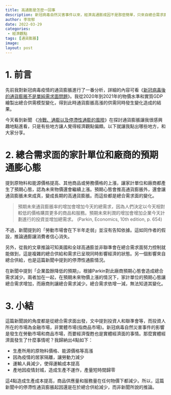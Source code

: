 ```yaml
---
title: 高通膨是怎麼一回事
description: 新冠病毒自然災害事件以來，經濟高通膨成因不是那麼簡單，只來自總合需求面！本文分享無論是消費者的預期或是企業對營收的預期都是總合需求面影響！而這場自然災害事件不僅僅只有總合需求面，更有總合供給面的影響！過去石油危機讓停滯性通貨膨脹聞名於世，現在新冠病毒自然災害看似總合需求面影響，實則總合需求同樣受影響。並且在全球化的影響下，加劇了消費為主國家的總合供給變動！
author: 李玫郁
date: 2022-03-29
categories:
 - 經濟觀點
tags: [通貨膨脹]
image: 
layout: post
---
```


# 1. 前言
先前我對新冠病毒疫情的通貨膨脹進行了一番分析，詳細的內容可看《[新冠病毒後的通貨膨脹不是單純需求面問題](https://meiyulee.github.io/leetalk/2022/03/21/inflation/)》。我從2020年到2021年的物價水準和實質GDP繪製出總合供需模型變化，得到此時通貨膨脹高漲的供需同時發生變化造成的結果。

今天看到新聞 《[冷戰、通膨以及停滯性通膨的風險](https://news.cnyes.com/news/id/4843174)》在探討通貨膨脹讓我很感興趣地點進看，只是有些地方讓人覺得經濟觀點偏頗。以下就讓我點出哪些地方，和大家分享。

# 2. 總合需求面的家計單位和廠商的預期通膨心態 

提到原物料和能源價格提高、其他商品或勞務價格的上漲，讓家計單位和廠商都產生了預期心態，認為未來物價還會繼續上漲。預期心態會推高通貨膨脹外，還會讓通貨膨脹未來成真，變成長期的高通貨膨脹。而這些都是總合需求面的變化。

> 預期未來通貨膨脹率的增加會增加今天的總需求，因為人們決定以今天相對較低的價格購買更多的商品和服務。預期未來利潤的增加會增加企業今天計劃進行的投資並增加總需求。 (Parkin, Economics, 10th edition, p. 654)

不過，新聞提到的「勞動市場會在下半年走弱」並沒有告知依據。這如同作者的假設，推論通膨讓消費者信心消失。

另外，從我的文章推論可知美國和全球高通膨並非聯準會在總合需求面努力控制就能做到，這是複雜的總合供給和需求已呈現同時影響經濟的狀態。另一個影響來自總合供給，也是這篇新聞中提到的停滯性通膨情況。

在新聞中提到「企業盈餘降低的預期」，根據Parkin對此廠商預期心態會造成總合需求減少。兩者加在一起，在預期未來物價上漲的情況下，家計單位的預期心態讓總合需求增加，而廠商則讓總合需求減少。總合需求依增一減，無法知道其變化。

# 3. 小結

這篇新聞說的角度都是從總合需求面出發，文中提到投資人和聯準會等，而投資人所在的市場為金融市場，非實體市場(指商品市場)。新冠病毒自然災害事件的影響是發生在勞動市場和商品市場，而要經濟復甦也是實體經濟面的事情。那麼實體經濟面發生了什麼事情呢？我歸納出4點如下：

- 生產所用的原物料價格、能源價格等高漲
- 因為疫情的居家隔離，讓勞動力減少
- 運輸人員減少，使得運輸成本提高
- 產地因疫情封城，造成生產不運作，產量短時間歸零

這4點造成生產成本提高，商品供應量和服務量在任何物價下都減少。所以，這篇新聞中的停滯性通貨膨脹起因還是在於總合供給減少，而非新聞所說的推論。
